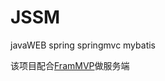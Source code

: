 JSSM
====
javaWEB spring springmvc mybatis

该项目配合[FramMVP](https://github.com/ybADMIN/FramMVP)做服务端


